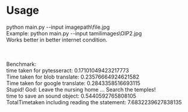 <h1>Usage</h1>
<p>python main.py --input imagepath\file.jpg<br>
Example: python main.py --input tamilimages\OIP2.jpg
<br>Works better in better internet condition.

<br><br>
Benchmark:<br>
time taken for pytesseract: 0.17101049423217773<br>
Time taken for blob translate: 0.23576664924621582<br>
Time taken for google translate: 0.2843358516693115<br>
Stupid! God: Leave the nursing home ... Search the temples!<br>
time to save an sound object: 0.5440592765808105<br>
TotalTimetaken including reading the statement: 7.6832239627838135